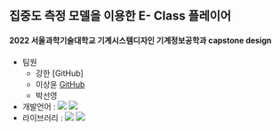 ## 집중도 측정 모델을 이용한 E- Class 플레이어
#### 2022 서울과학기술대학교 기계시스템디자인 기계정보공학과 capstone design

* 팀원 
  * 강한 [GitHub] 
  * 이상윤 [GitHub](https://github.com/IceBear9028)
  * 박선영
* 개발언어 : <img src="https://img.shields.io/badge/Python-3776AB?style=flat&logo=Python&logoColor=white"/> <img src="https://img.shields.io/badge/CSS3-1572B6?style=flat&logo=CSS3&logoColor=white"/>
* 라이브러리 : <img src="https://img.shields.io/badge/Plotly & Dash-3F4F75?style=flat&logo=Plotly&logoColor=white"/> <img src="https://img.shields.io/badge/Flask-000000?style=flat&logo=Flask&logoColor=white"/>




